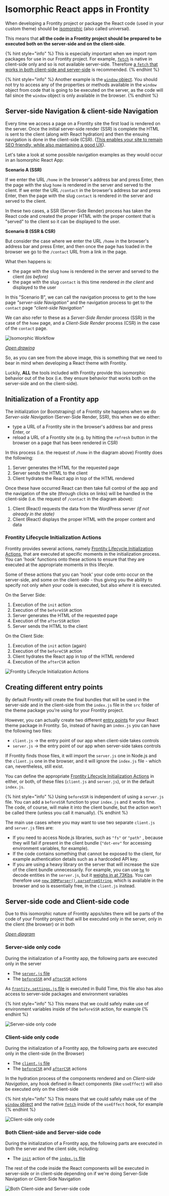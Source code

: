 # Isomorphic React apps in Frontity

When developing a Frontity project or package the React code (used in your custom theme) should be [isomorphic](https://www.smashingmagazine.com/2015/04/react-to-the-future-with-isomorphic-apps/) (also called universal).

This means that **all the code in a Frontity project should be prepared to be executed both on the server-side and on the client-side**.

{% hint style="info" %}
This is especially important when we import npm packages for use in our Frontity project. For example, [`fetch`](https://developer.mozilla.org/en-US/docs/Web/API/Fetch_API/Using_Fetch) is native in client-side only and so is not available server-side. Therefore [a `fetch` that works in both client-side and server-side](https://api.frontity.org/frontity-packages/core-package/frontity#fetch) is recommended.
{% endhint %}

{% hint style="info" %}
Another example is the [`window` object](https://developer.mozilla.org/en-US/docs/Web/API/Window). You should not try to access any of the properties or methods available in the `window` object from code that is going to be executed on the server, as the code will fail since the `window` object is only available in the browser.
{% endhint %}

## Server-side Navigation & client-side Navigation

Every time we access a page on a Frontity site the first load is rendered on the server. Once the initial server-side render (SSR) is complete the HTML is sent to the client (along with React hydration) and then the ensuing navigation is done in the client-side (CSR). ([This enables your site to remain SEO friendly, while also maintaining a good UX](https://medium.com/capital-one-tech/why-everyone-is-talking-about-isomorphic-universal-javascript-and-why-it-matters-38c07c87905)).

Let's take a look at some possible navigation examples as they would occur in an Isomorphic React App:

**Scenario A (SSR)**

If we enter the URL `/home` in the browser's address bar and press Enter, then the page with the slug `home` is rendered in the server and served to the client.
If we enter the URL `/contact` in the browser's address bar and press Enter, then the page with the slug `contact` is rendered in the server and served to the client.

In these two cases, a SSR (Server-Side Render) process has taken the React code and created the proper HTML with the proper content that is "served" to the client so it can be displayed to the user.

**Scenario B (SSR & CSR)**

But consider the case where we enter the URL `/home` in the browser's address bar and press Enter, and then once the page has loaded in the browser we go to the `/contact` URL from a link in the page.

What then happens is:

-  the page with the slug `home` is rendered in the server and served to the client _(as before)_
-  the page with the slug `contact` is this time rendered *in the client* and displayed to the user

In this "Scenario B", we can call the navigation process to get to the `home` page *"server-side Navigation"* and the navigation process to get to the `contact` page *"client-side Navigation"*

We can also refer to these as a *Server-Side Render* process (SSR) in the case of the `home` page, and a *Client-Side Render* process (CSR) in the case of the `contact` page.

![Isomorphic Workflow](https://frontity.org/wp-content/uploads/2021/06/frontity-react-isomorphic-apps-2.png)

*[Open drawing](https://excalidraw.com/#json=4939822133149696,WM4aYk6GSv47pncKIs365Q)*

So, as you can see from the above image, this is something that we need to bear in mind when developing a React theme with Frontity.

Luckily, **ALL** the tools included with Frontity provide this isomorphic behavior out of the box (i.e. they ensure behavior that works both on the server-side and on the client-side).

## Initialization of a Frontity app

The initialization (or Bootstraping) of a Frontity site happens when we do _Server-side Navigation_ (Server-Side Render, SSR), this when we do either:

- type a URL of a Frontity site in the browser's address bar and press Enter, or
- reload a URL of a Frontity site (e.g. by hitting the `refresh` button in the browser on a page that has been rendered in CSR)

In this process (i.e. the request of `/home` in the diagram above) Frontity does the following:

1. Server generates the HTML for the requested page
1. Server sends the HTML to the client
1. Client hydrates the React app in top of the HTML rendered

Once these have occurred React can then take full control of the app and the navigation of the site (through clicks on links) will be handled in the client-side (i.e. the request of `/contact` in the diagram above):

1. Client (React) requests the data from the WordPress server _(if not already in the state)_
1. Client (React) displays the proper HTML with the proper content and data

### Frontity Lifecycle Initialization Actions

 Frontity provides several actions, namely [Frontity Lifecycle Initialization Actions](https://docs.frontity.org/learning-frontity/actions#frontity-lifecycle-initialization-actions), that are executed at specific moments in the initialization process. You can 'hook' functions onto these actions to ensure that they are executed at the appropriate moments in this lifecyle.

 Some of these actions that you can 'hook' your code onto occur on the server-side, and some on the client-side - thus giving you the ability to specify not only *when* your code is executed, but also *where* it is executed.

On the Server Side:

1. Execution of the `init` action
1. Execution of the `beforeSSR` action
1. Server generates the HTML of the requested page
1. Execution of the `afterSSR` action
1. Server sends the HTML to the client

On the Client Side:

1. Execution of the `init` action (again)
1. Execution of the `beforeCSR` action
1. Client hydrates the React app in top of the HTML rendered
1. Execution of the `afterCSR` action

![Frontity Lifecycle Initialization Actions](https://frontity.org/wp-content/uploads/2021/06/Frontity-Lifecycle-Initialization-Actions.png)

## Creating different entry points

By default Frontity will create the final bundles that will be used in the server-side and in the client-side from the `index.js` file in the `src` folder of the theme package you're using for your Frontity project.

However, you can actually create two different [entry points](https://docs.frontity.org/learning-frontity/packages#entry-points) for your React theme package in Frontity. So, instead of having an `index.js` you can have the following two files:
- `client.js` → the entry point of our app when client-side takes controls
- `server.js` → the entry point of our app when server-side takes controls

If Frontity finds those files, it will import the `server.js` one in Node.js and the `client.js` one in the browser, and it will ignore the `index.js` file - which can, nevertheless, still exist.

You can define the appropriate [Frontity Lifecycle Initialization Actions](https://docs.frontity.org/learning-frontity/actions#frontity-lifecycle-initialization-actions) in either, or both, of these files (`client.js` and `server.js`), or in the default `index.js`.

{% hint style="info" %}
Using  `beforeSSR`  is independent of using a  `server.js`  file. You can add a  `beforeSSR`  function to your  `index.js`  and it works fine. The code, of course, will make it into the client bundle, but the action won’t be called there (unless you call it manually).
{% endhint %}

The main use cases where you may want to use two separate  `client.js`  and  `server.js`  files are:

* If you need to access Node.js libraries, such as `"fs"` or `"path"` , because they will fail if present in the client bundle (`"dot-env"` for accessing environment variables, for example).
* If the code contains something that cannot be exposed to the client, for example authentication details such as a hardcoded API key.
* If you are using a heavy library on the server that will increase the size of the client bundle unnecessarily. For example, you can use  [`he`](https://github.com/mathiasbynens/he)  to decode entities in the `server.js`, but it [weighs in at 73Kbs](https://bundlephobia.com/result?p=he@1.2.0). You can therefore use [`new DOMParser().parseFromString`](https://developer.mozilla.org/en-US/docs/Web/API/DOMParser), which is available in the browser and so is essentially free, in the `client.js` instead.

## Server-side code and Client-side code

Due to this isomorphic nature of Frontity apps/sites there will be parts of the code of your Frontity project that will be executed only in the server, only in the client (the browser) or in both

[_Open diagram_](https://excalidraw.com/#json=5101565044064256,fH-YZ9augphZgj4jF_u4IQ)

### Server-side only code

During the initialization of a Frontity app, the following parts are executed only in the server

- The [`server.js` file](#creating-different-entry-points) 
- The [`beforeSSR`](learning-frontity/actions#beforessr-server-only) and [`afterSSR`]((learning-frontity/actions#beforessr-server-only)) actions

As [`frontity.settings.js` file](learning-frontity/settings.md) is executed in Build Time, this file also has also access to server-side packages and environment variables

{% hint style="info" %}
This means that we could safely make use of environment variables inside of the `beforeSSR` action, for example
{% endhint %}

![Server-side only code](https://frontity.org/wp-content/uploads/2021/06/server-side-code.png)


### Client-side only code

During the initialization of a Frontity app, the following parts are executed only in the client-side (in the Browser)

- The [`client.js` file](#creating-different-entry-points) 
- The [`beforeCSR`](learning-frontity/actions#beforecsr-client-only) and [`afterCSR`](learning-frontity/actions#aftercsr-client-only) actions

In the hydration process of the components rendered and on _Client-side Navigation_, any hook defined in React components (like `useEffect`) will also be executed only on the client-side

{% hint style="info" %}
This means that we could safely make use of the [`window` object](https://developer.mozilla.org/en-US/docs/Web/API/Window) and the native [`fetch`](https://developer.mozilla.org/en-US/docs/Web/API/Fetch_API/Using_Fetch) inside of the `useEffect` hook, for example
{% endhint %}

![Client-side only code](https://frontity.org/wp-content/uploads/2021/06/server-client-side-code.png)

### Both Client-side and Server-side code

During the initialization of a Frontity app, the following parts are executed in both the server and the client side, including:
- The [`init`](learning-frontity/actions#init-client-and-server) action of the [`index.js` file](#creating-different-entry-points) 

The rest of the code inside the React components will be executed in server-side or in client-side depending on if we're doing Server-Side Navigation or Client-Side Navigation

![Both Client-side and Server-side code](https://frontity.org/wp-content/uploads/2021/06/client-side-code.png)


